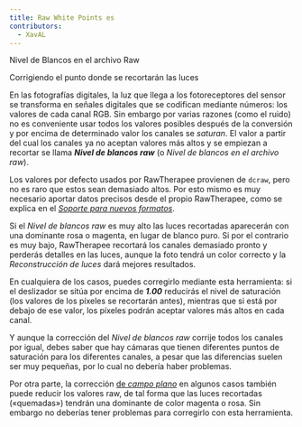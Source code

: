 ```yaml
---
title: Raw White Points es
contributors:
  - XavAL
---
```


<div class="pagetitle">

Nivel de Blancos en el archivo Raw

</div>
<div class="headline">

Corrigiendo el punto donde se recortarán las luces

</div>

En las fotografías digitales, la luz que llega a los fotoreceptores del
sensor se transforma en señales digitales que se codifican mediante
números: los valores de cada canal RGB. Sin embargo por varias razones
(como el ruido) no es conveniente usar todos los valores posibles
después de la conversión y por encima de determinado valor los canales
se *saturan*. El valor a partir del cual los canales ya no aceptan
valores más altos y se empiezan a recortar se llama ***Nivel de blancos
raw*** (o *Nivel de blancos en el archivo raw*).

Los valores por defecto usados por RawTherapee provienen de `dcraw`,
pero no es raro que estos sean demasiado altos. Por esto mismo es muy
necesario aportar datos precisos desde el propio RawTherapee, como se
explica en el [*Soporte para nuevos
formatos*](Adding_Support_for_New_Raw_Formats/es#Niveles_de_blanco_y_de_negro.md).

Si el *Nivel de blancos raw* es muy alto las luces recortadas aparecerán
con una dominante rosa o magenta, en lugar de blanco puro. Si por el
contrario es muy bajo, RawTherapee recortará los canales demasiado
pronto y perderás detalles en las luces, aunque la foto tendrá un color
correcto y la *Reconstrucción de luces* dará mejores resultados.

En cualquiera de los casos, puedes corregirlo mediante esta herramienta:
si el deslizador se sitúa por encima de ***1.00*** reducirás el nivel de
saturación (los valores de los píxeles se recortarán antes), mientras
que si está por debajo de ese valor, los píxeles podrán aceptar valores
más altos en cada canal.

Y aunque la corrección del *Nivel de blancos raw* corrije todos los
canales por igual, debes saber que hay cámaras que tienen diferentes
puntos de saturación para los diferentes canales, a pesar que las
diferencias suelen ser muy pequeñas, por lo cual no debería haber
problemas.

Por otra parte, la corrección [de *campo
plano*](Flat_Field/es.md) en algunos casos también puede reducir
los valores raw, de tal forma que las luces recortadas («quemadas»)
tendrán una dominante de color magenta o rosa. Sin embargo no deberías
tener problemas para corregirlo con esta herramienta.
